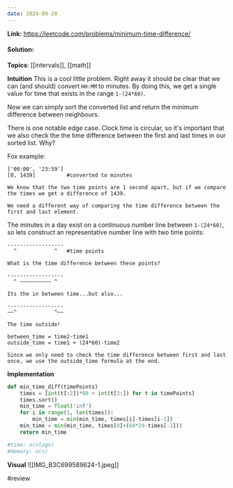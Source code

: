 ```yaml
---
date: 2024-09-20
---
```

**Link:** https://leetcode.com/problems/minimum-time-difference/
#### Solution:

**Topics**: [[intervals]], [[math]]

**Intuition**
This is a cool little problem. Right away it should be clear that we can (and should) convert `HH:MM` to minutes. By doing this, we get a single value for time that exists in the range `1-(24*60)`. 

Now we can simply sort the converted list and return the minimum difference between neighbours. 

There is one notable edge case. Clock time is circular, so it's important that we also check the the time difference between the first and last times in our sorted list. Why?

Fox example:
```
['00:00', '23:59']
[0, 1439]          #converted to minutes

We know that the two time points are 1 second apart, but if we compare the times we get a difference of 1439. 

We need a different way of comparing the time difference between the first and last element. 
```

The minutes in a day exist on a continuous number line between `1-(24*60)`, so lets construct an representative number line with two time points:

```
------------------
  ^            ^   #time points

What is the time difference between these points?

------------------
  ^ ~~~~~~~~~~ ^  

Its the in between time...but also...

------------------
~~^            ^~~  

The time outside!

between_time = time2-time1
outside_time = time1 + (24*60)-time2

Since we only need to check the time difference between first and last once, we use the outside_time formula at the end. 
```

**Implementation**
```python
def min_time_diff(timePoints)
	times = [int(t[:2])*60 + int(t[3:]) for t in timePoints]
	times.sort()
	min_time = float('inf')
	for i in range(1, len(times)):
		min_time = min(min_time, times[i]-times[i-1])
	min_time = min(min_time, times[0]+(60*24-times[-1]))
	return min_time

#time: o(nlogn)
#memory: o(n)
```

**Visual** 
![[IMG_B3C699589624-1.jpeg]]

#review 



